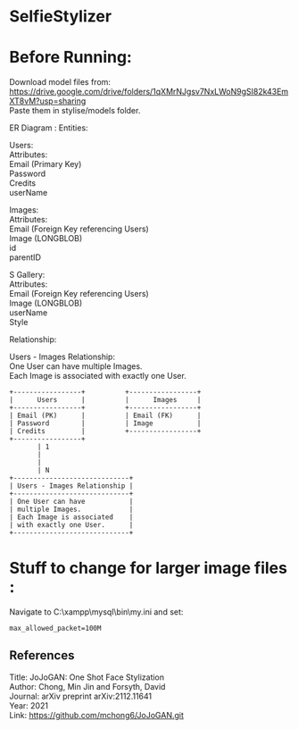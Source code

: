 # SelfieStylizer

# Before Running:
Download model files from: https://drive.google.com/drive/folders/1qXMrNJgsv7NxLWoN9gSI82k43EmXT8vM?usp=sharing  
Paste them in stylise/models folder.   
     
ER Diagram :
Entities:   

Users:   
        Attributes:    
            Email (Primary Key)    
            Password   
            Credits    
            userName    

Images:    
        Attributes:    
            Email (Foreign Key referencing Users)    
            Image (LONGBLOB)    
            id     
            parentID    
 
S Gallery:    
        Attributes:    
            Email (Foreign Key referencing Users)    
            Image (LONGBLOB)    
            userName     
            Style    
      
Relationship:    

Users - Images Relationship:    
        One User can have multiple Images.      
        Each Image is associated with exactly one User.    

     
```
+-----------------+          +-----------------+
|      Users      |          |      Images     |
+-----------------+          +-----------------+
| Email (PK)      |          | Email (FK)      |
| Password        |          | Image           |
| Credits         |          +-----------------+
+-----------------+
       | 1
       |
       |
       | N
+-----------------------------+
| Users - Images Relationship |
+-----------------------------+
| One User can have           |
| multiple Images.            |
| Each Image is associated    |
| with exactly one User.      |
+-----------------------------+

```
      
# Stuff to change for larger image files :      
Navigate to C:\xampp\mysql\bin\my.ini and set:      

```
max_allowed_packet=100M
```



## References
  Title: JoJoGAN: One Shot Face Stylization<br>
  Author: Chong, Min Jin and Forsyth, David<br>
  Journal: arXiv preprint arXiv:2112.11641<br>
  Year: 2021<br>
  Link: https://github.com/mchong6/JoJoGAN.git <br><br>


